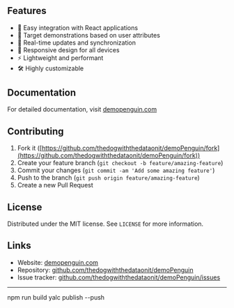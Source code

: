 #

## Features

- 🚀 Easy integration with React applications
- 🎯 Target demonstrations based on user attributes
- 🔄 Real-time updates and synchronization
- 📱 Responsive design for all devices
- ⚡ Lightweight and performant
- 🛠️ Highly customizable

## Documentation

For detailed documentation, visit [demopenguin.com](https://demopenguin.com)

## Contributing

1. Fork it ([https://github.com/thedogwiththedataonit/demoPenguin/fork](https://github.com/thedogwiththedataonit/demoPenguin/fork))
2. Create your feature branch (`git checkout -b feature/amazing-feature`)
3. Commit your changes (`git commit -am 'Add some amazing feature'`)
4. Push to the branch (`git push origin feature/amazing-feature`)
5. Create a new Pull Request

## License

Distributed under the MIT license. See `LICENSE` for more information.

## Links

- Website: [demopenguin.com](https://demopenguin.com)
- Repository: [github.com/thedogwiththedataonit/demoPenguin](https://github.com/thedogwiththedataonit/demoPenguin)
- Issue tracker: [github.com/thedogwiththedataonit/demoPenguin/issues](https://github.com/thedogwiththedataonit/demoPenguin/issues)

[npm-image]: https://demopenguin.com/penguin-walking.gif
[npm-url]: https://npmjs.org/package/demo-penguin
[npm-downloads]: https://img.shields.io/npm/dm/demo-penguin.svg?style=flat-square


---
npm run build
yalc publish --push